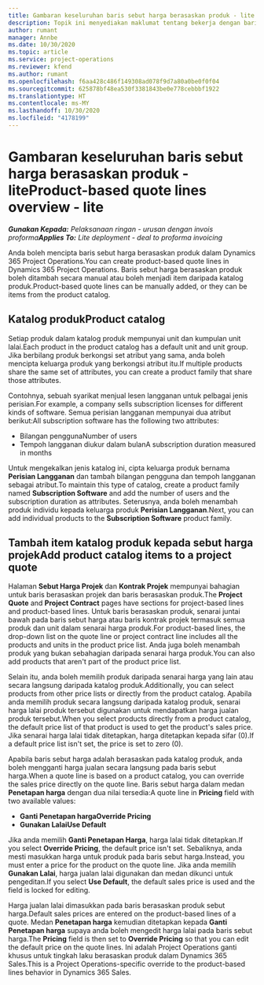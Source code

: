 ```yaml
---
title: Gambaran keseluruhan baris sebut harga berasaskan produk - lite
description: Topik ini menyediakan maklumat tentang bekerja dengan baris sebut harga berasaskan produk.
author: rumant
manager: Annbe
ms.date: 10/30/2020
ms.topic: article
ms.service: project-operations
ms.reviewer: kfend
ms.author: rumant
ms.openlocfilehash: f6aa428c486f149308ad078f9d7a80a0be0f0f04
ms.sourcegitcommit: 625878bf48ea530f3381843be0e778cebbbf1922
ms.translationtype: HT
ms.contentlocale: ms-MY
ms.lasthandoff: 10/30/2020
ms.locfileid: "4178199"
---
```

# <a name="product-based-quote-lines-overview---lite"></a><span data-ttu-id="8a400-103">Gambaran keseluruhan baris sebut harga berasaskan produk - lite</span><span class="sxs-lookup"><span data-stu-id="8a400-103">Product-based quote lines overview - lite</span></span>

<span data-ttu-id="8a400-104">_**Gunakan Kepada:** Pelaksanaan ringan - urusan dengan invois proforma_</span><span class="sxs-lookup"><span data-stu-id="8a400-104">_**Applies To:** Lite deployment - deal to proforma invoicing_</span></span>

<span data-ttu-id="8a400-105">Anda boleh mencipta baris sebut harga berasaskan produk dalam Dynamics 365 Project Operations.</span><span class="sxs-lookup"><span data-stu-id="8a400-105">You can create product-based quote lines in Dynamics 365 Project Operations.</span></span> <span data-ttu-id="8a400-106">Baris sebut harga berasaskan produk boleh ditambah secara manual atau boleh menjadi item daripada katalog produk.</span><span class="sxs-lookup"><span data-stu-id="8a400-106">Product-based quote lines can be manually added, or they can be items from the product catalog.</span></span>

## <a name="product-catalog"></a><span data-ttu-id="8a400-107">Katalog produk</span><span class="sxs-lookup"><span data-stu-id="8a400-107">Product catalog</span></span>

<span data-ttu-id="8a400-108">Setiap produk dalam katalog produk mempunyai unit dan kumpulan unit lalai.</span><span class="sxs-lookup"><span data-stu-id="8a400-108">Each product in the product catalog has a default unit and unit group.</span></span> <span data-ttu-id="8a400-109">Jika berbilang produk berkongsi set atribut yang sama, anda boleh mencipta keluarga produk yang berkongsi atribut itu.</span><span class="sxs-lookup"><span data-stu-id="8a400-109">If multiple products share the same set of attributes, you can create a product family that share those attributes.</span></span> 

<span data-ttu-id="8a400-110">Contohnya, sebuah syarikat menjual lesen langganan untuk pelbagai jenis perisian.</span><span class="sxs-lookup"><span data-stu-id="8a400-110">For example, a company sells subscription licenses for different kinds of software.</span></span> <span data-ttu-id="8a400-111">Semua perisian langganan mempunyai dua atribut berikut:</span><span class="sxs-lookup"><span data-stu-id="8a400-111">All subscription software has the following two attributes:</span></span>

- <span data-ttu-id="8a400-112">Bilangan pengguna</span><span class="sxs-lookup"><span data-stu-id="8a400-112">Number of users</span></span>
- <span data-ttu-id="8a400-113">Tempoh langganan diukur dalam bulan</span><span class="sxs-lookup"><span data-stu-id="8a400-113">A subscription duration measured in months</span></span>

<span data-ttu-id="8a400-114">Untuk mengekalkan jenis katalog ini, cipta keluarga produk bernama **Perisian Langganan** dan tambah bilangan pengguna dan tempoh langganan sebagai atribut.</span><span class="sxs-lookup"><span data-stu-id="8a400-114">To maintain this type of catalog, create a product family named **Subscription Software** and add the number of users and the subscription duration as attributes.</span></span> <span data-ttu-id="8a400-115">Seterusnya, anda boleh menambah produk individu kepada keluarga produk **Perisian Langganan**.</span><span class="sxs-lookup"><span data-stu-id="8a400-115">Next, you can add individual products to the **Subscription Software** product family.</span></span>

## <a name="add-product-catalog-items-to-a-project-quote"></a><span data-ttu-id="8a400-116">Tambah item katalog produk kepada sebut harga projek</span><span class="sxs-lookup"><span data-stu-id="8a400-116">Add product catalog items to a project quote</span></span>

<span data-ttu-id="8a400-117">Halaman **Sebut Harga Projek** dan **Kontrak Projek** mempunyai bahagian untuk baris berasaskan projek dan baris berasaskan produk.</span><span class="sxs-lookup"><span data-stu-id="8a400-117">The **Project Quote** and **Project Contract** pages have sections for project-based lines and product-based lines.</span></span> <span data-ttu-id="8a400-118">Untuk baris berasaskan produk, senarai juntai bawah pada baris sebut harga atau baris kontrak projek termasuk semua produk dan unit dalam senarai harga produk.</span><span class="sxs-lookup"><span data-stu-id="8a400-118">For product-based lines, the drop-down list on the quote line or project contract line includes all the products and units in the product price list.</span></span> <span data-ttu-id="8a400-119">Anda juga boleh menambah produk yang bukan sebahagian daripada senarai harga produk.</span><span class="sxs-lookup"><span data-stu-id="8a400-119">You can also add products that aren't part of the product price list.</span></span>

<span data-ttu-id="8a400-120">Selain itu, anda boleh memilih produk daripada senarai harga yang lain atau secara langsung daripada katalog produk.</span><span class="sxs-lookup"><span data-stu-id="8a400-120">Additionally, you can select products from other price lists or directly from the product catalog.</span></span> <span data-ttu-id="8a400-121">Apabila anda memilih produk secara langsung daripada katalog produk, senarai harga lalai produk tersebut digunakan untuk mendapatkan harga jualan produk tersebut.</span><span class="sxs-lookup"><span data-stu-id="8a400-121">When you select products directly from a product catalog, the default price list of that product is used to get the product's sales price.</span></span> <span data-ttu-id="8a400-122">Jika senarai harga lalai tidak ditetapkan, harga ditetapkan kepada sifar (0).</span><span class="sxs-lookup"><span data-stu-id="8a400-122">If a default price list isn't set, the price is set to zero (0).</span></span>

<span data-ttu-id="8a400-123">Apabila baris sebut harga adalah berasaskan pada katalog produk, anda boleh mengganti harga jualan secara langsung pada baris sebut harga.</span><span class="sxs-lookup"><span data-stu-id="8a400-123">When a quote line is based on a product catalog, you can override the sales price directly on the quote line.</span></span> <span data-ttu-id="8a400-124">Baris sebut harga dalam medan **Penetapan harga** dengan dua nilai tersedia:</span><span class="sxs-lookup"><span data-stu-id="8a400-124">A quote line in **Pricing** field with two available values:</span></span>

- <span data-ttu-id="8a400-125">**Ganti Penetapan harga**</span><span class="sxs-lookup"><span data-stu-id="8a400-125">**Override Pricing**</span></span>
- <span data-ttu-id="8a400-126">**Gunakan Lalai**</span><span class="sxs-lookup"><span data-stu-id="8a400-126">**Use Default**</span></span>

<span data-ttu-id="8a400-127">Jika anda memilih **Ganti Penetapan Harga**, harga lalai tidak ditetapkan.</span><span class="sxs-lookup"><span data-stu-id="8a400-127">If you select **Override Pricing**, the default price isn't set.</span></span> <span data-ttu-id="8a400-128">Sebaliknya, anda mesti masukkan harga untuk produk pada baris sebut harga.</span><span class="sxs-lookup"><span data-stu-id="8a400-128">Instead, you must enter a price for the product on the quote line.</span></span> <span data-ttu-id="8a400-129">Jika anda memilih **Gunakan Lalai**, harga jualan lalai digunakan dan medan dikunci untuk pengeditan.</span><span class="sxs-lookup"><span data-stu-id="8a400-129">If you select **Use Default**, the default sales price is used and the field is locked for editing.</span></span>

<span data-ttu-id="8a400-130">Harga jualan lalai dimasukkan pada baris berasaskan produk sebut harga.</span><span class="sxs-lookup"><span data-stu-id="8a400-130">Default sales prices are entered on the product-based lines of a quote.</span></span> <span data-ttu-id="8a400-131">Medan **Penetapan harga** kemudian ditetapkan kepada **Ganti Penetapan harga** supaya anda boleh mengedit harga lalai pada baris sebut harga.</span><span class="sxs-lookup"><span data-stu-id="8a400-131">The **Pricing** field is then set to **Override Pricing** so that you can edit the default price on the quote lines.</span></span> <span data-ttu-id="8a400-132">Ini adalah Project Operations ganti khusus untuk tingkah laku berasaskan produk dalam Dynamics 365 Sales.</span><span class="sxs-lookup"><span data-stu-id="8a400-132">This is a Project Operations-specific override to the product-based lines behavior in Dynamics 365 Sales.</span></span>
